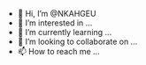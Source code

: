 - 👋 Hi, I’m @NKAHGEU
- 👀 I’m interested in ...
- 🌱 I’m currently learning ...
- 💞️ I’m looking to collaborate on ...
- 📫 How to reach me ...

<!---
NKAHGEU/NKAHGEU is a ✨ special ✨ repository because its `README.md` (this file) appears on your GitHub profile.
You can click the Preview link to take a look at your changes.
--->
